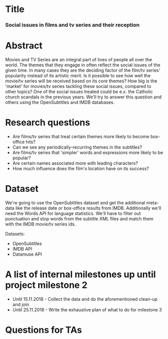 # Title
### Social issues in films and tv series and their reception

# Abstract
Movies and TV Series are an integral part of lives of people all over the world. The themes that they engage in often reflect the social issues of the given time. In many cases they are the deciding factor of the film/tv series' popularity instead of its artistic merit. Is it possible to see how well the movie/tv series will be received based on its core themes? How big is the 'market' for movies/tv series tackling these social issues, compared to other topics? One of the social issues treated could be e.x. the Catholic church scandals in the previous years. We'll try to answer this question and others using the OpenSubtitles and IMDB databases.

# Research questions
* Are films/tv series that treat certain themes more likely to become box-office hits?
* Can we see any periodically-recurring themes in the subtitles?
* Are films/tv series that 'simpler' words and expressions more likely to be popular?
* Are certain names associated more with leading characters?
* How much influence does the film's location have on its success?

# Dataset
We're going to use the OpenSubtitles dataset and get the additional meta-data like the release date or box-office results from IMDB. Additionally we'll need the Words API for language statistics.  We'll have to filter out punctuation and stop words from the subtitle XML files and match them with the IMDB movie/tv series ids.

Datasets:
* OpenSubtitles
* IMDB API
* Datamuse API

# A list of internal milestones up until project milestone 2
* Until 15.11.2018 - Collect the data and do the aforementioned clean-up and join
* Until 25.11.2018 - Write the exhaustive plan of what to do for milestone 3

# Questions for TAs
